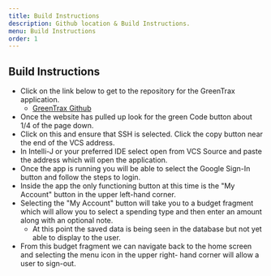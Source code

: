 ```yaml
---
title: Build Instructions
description: Github location & Build Instructions.
menu: Build Instructions
order: 1
---
```



## Build Instructions

- Click on the link below to get to the repository for the GreenTrax application.
    - [GreenTrax Github](https://github.com/ddc-java-14/greentrax)
- Once the website has pulled up look for the green Code button about 1/4 of the page down.
- Click on this and ensure that SSH is selected. Click the copy button near the end of the VCS address.
- In Intelli-J or your preferred IDE select open from VCS Source and paste the address which will open the application.
- Once the app is running you will be able to select the Google Sign-In button and follow the steps to login.
- Inside the app the only functioning button at this time is the "My Account" button in the upper left-hand corner.
- Selecting the "My Account" button will take you to a budget fragment which will allow you to select a spending type and then enter an amount along with an optional note.
    - At this point the saved data is being seen in the database but not yet able to display to the user.
- From this budget fragment we can navigate back to the home screen and selecting the menu icon in the upper right- hand corner will allow a user to sign-out. 

